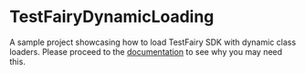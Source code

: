 # TestFairyDynamicLoading

A sample project showcasing how to load TestFairy SDK with dynamic class loaders. Please proceed to the [documentation](TODO) to see why you may need this.